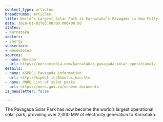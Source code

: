 ```yaml
---
content_type: articles
breadcrumbs: articles
title: World’s Largest Solar Park at Karnataka’s Pavagada is Now Fully Operational
date: 2020-01-02T05:00:00.000+00:00
states:
- Karnataka
sectors:
- Energy
subsectors:
- Renewables
sources:
- name: Mercom
  url: https://mercomindia.com/karnatakas-pavagada-solar-operational/
details:
- name: KSPDCL Pavagada information
  url: http://kspdcl.in/Aboutus_kan.htm
- name: MNRE List of solar parks
  url: https://mnre.gov.in/scheme-documents
is_newsletter: false

---
```

The Pavagada Solar Park has now become the world’s largest operational solar park, providing over 2,000 MW of electricity generation to Karnataka.
